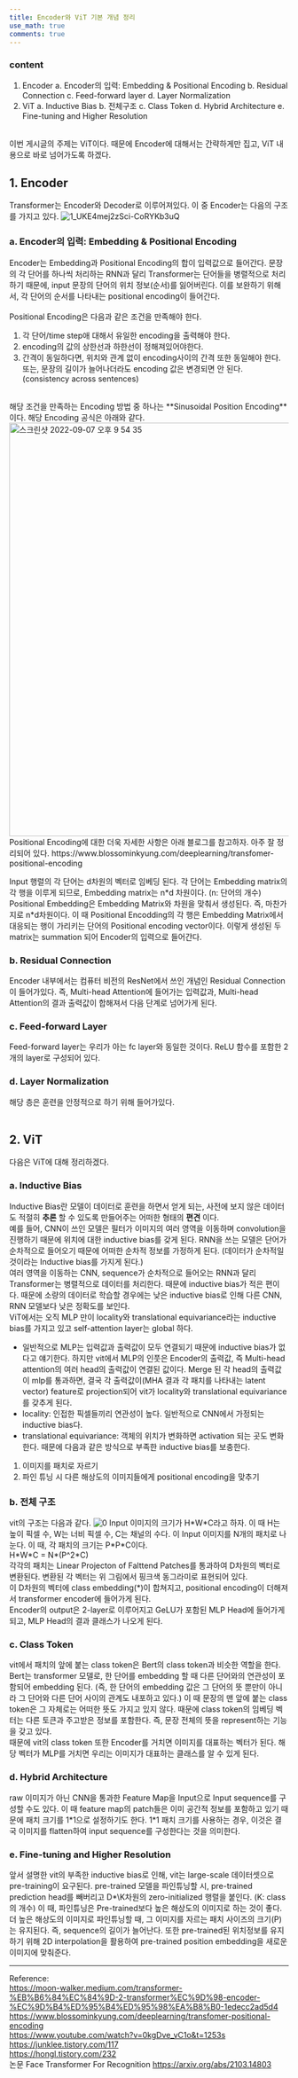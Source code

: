 ```yaml
---
title: Encoder와 ViT 기본 개념 정리
use_math: true
comments: true
---
```


### content
1. Encoder
  a. Encoder의 입력: Embedding & Positional Encoding
  b. Residual Connection
  c. Feed-forward layer
  d. Layer Normalization
2. ViT
  a. Inductive Bias
  b. 전체구조
  c. Class Token
  d. Hybrid Architecture
  e. Fine-tuning and Higher Resolution
<br>
이번 게시글의 주제는 ViT이다. 때문에 Encoder에 대해서는 간략하게만 집고, ViT 내용으로 바로 넘어가도록 하겠다.

## 1. Encoder
Transformer는 Encoder와 Decoder로 이루어져있다. 이 중 Encoder는 다음의 구조를 가지고 있다.
![1_UKE4mej2zSci-CoRYKb3uQ](https://user-images.githubusercontent.com/87808237/188880192-b01a45b6-6262-4b65-b937-01fd227f7928.png)

### a. Encoder의 입력: Embedding & Positional Encoding
Encoder는 Embedding과 Positional Encoding의 합이 입력값으로 들어간다. 문장의 각 단어를 하나씩 처리하는 RNN과 달리 Transformer는 단어들을 병렬적으로 처리하기 때문에, input 문장의 단어의 위치 정보(순서)를 잃어버린다. 이를 보완하기 위해서, 각 단어의 순서를 나타내는 positional encoding이 들어간다.   
<br>
Positional Encoding은 다음과 같은 조건을 만족해야 한다.
1. 각 단어/time step애 대해서 유일한 encoding을 출력해야 한다.
2. encoding의 값의 상한선과 하한선이 정해져있어야한다.
3. 간격이 동일하다면, 위치와 관계 없이 encoding사이의 간격 또한 동일해야 한다. 또는, 문장의 길이가 늘어나더라도 encoding 값은 변경되면 안 된다. (consistency across sentences)
<br>
해당 조건을 만족하는 Encoding 방법 중 하나는 **Sinusoidal Position Encoding** 이다. 해당 Encoding 공식은 아래와 같다.
<img width="746" alt="스크린샷 2022-09-07 오후 9 54 35" src="https://user-images.githubusercontent.com/87808237/188883411-06867098-07c5-4eb1-8909-9f436cf22d3d.png">
Positional Encoding에 대한 더욱 자세한 사항은 아래 블로그를 참고하자. 아주 잘 정리되어 있다.
https://www.blossominkyung.com/deeplearning/transfomer-positional-encoding

Input 행렬의 각 단어는 d차원의 벡터로 임베딩 된다. 각 단어는 Embedding matrix의 각 행을 이루게 되므로, Embedding matrix는 n\*d 차원이다. (n: 단어의 개수)   
Positional Embedding은 Embedding Matrix와 차원을 맞춰서 생성된다. 즉, 마찬가지로 n\*d차원이다. 이 때 Positional Encodding의 각 행은 Embedding Matrix에서 대응되는 행이 가리키는 단어의 Positional encoding vector이다. 이렇게 생성된 두 matrix는 summation 되어 Encoder의 입력으로 들어간다.

### b. Residual Connection
Encoder 내부에서는 컴퓨터 비전의 ResNet에서 쓰인 개념인 Residual Connection이 들어가있다. 즉, Multi-head Attention에 들어가는 입력값과, Multi-head Attention의 결과 출력값이 합해져서 다음 단계로 넘어가게 된다.

### c. Feed-forward Layer
Feed-forward layer는 우리가 아는 fc layer와 동일한 것이다. ReLU 함수를 포함한 2개의 layer로 구성되어 있다.

### d. Layer Normalization
해당 층은 훈련을 안정적으로 하기 위해 들어가있다.
<br>
<br>
## 2. ViT
다음은 ViT에 대해 정리하겠다. 

### a. Inductive Bias
Inductive Bias란 모델이 데이터로 훈련을 하면서 얻게 되는, 사전에 보지 않은 데이터도 적절히 **추론** 할 수 있도록 만들어주는 어떠한 형태의 **편견** 이다.   
예를 들어, CNN이 쓰인 모델은 필터가 이미지의 여러 영역을 이동하며 convolution을 진행하기 때문에 위치에 대한 inductive bias를 갖게 된다. RNN을 쓰는 모델은 단어가 순차적으로 들어오기 때문에 어떠한 순차적 정보를 가정하게 된다. (데이터가 순차적일 것이라는 Inductive bias를 가지게 된다.)   
여러 영역을 이동하는 CNN, sequence가 순차적으로 들어오는 RNN과 달리 Transformer는 병렬적으로 데이터를 처리한다. 때문에 inductive bias가 적은 편이다. 때문에 소량의 데이터로 학습할 경우에는 낮은 inductive bias로 인해 다른 CNN, RNN 모델보다 낮은 정확도를 보인다.    
ViT에서는 오직 MLP 만이 locality와 translational equivariance라는 inductive bias를 가지고 있고 self-attention layer는 global 하다.   
  * 일반적으로 MLP는 입력값과 출력값이 모두 연결되기 때문에 inductive bias가 없다고 얘기한다. 하지만 vit에서 MLP의 인풋은 Encoder의 출력값, 즉 Multi-head attention의 여러 head의 출력값이 연결된 값이다. Merge 된 각 head의 출력값이 mlp를 통과하면, 결국 각 출력값이(MHA 결과 각 패치를 나타내는 latent vector) feature로 projection되어 vit가 locality와 translational equivariance를 갖추게 된다. 
  * locality: 인접한 픽셀들끼리 연관성이 높다. 일반적으로 CNN에서 가정되는 inductive bias다.
  * translational equivariance: 객체의 위치가 변화하면 activation 되는 곳도 변화한다.
때문에 다음과 같은 방식으로 부족한 inductive bias를 보충한다.
1. 이미지를 패치로 자르기
2. 파인 튜닝 시 다른 해상도의 이미지들에게 positional encoding을 맞추기

### b. 전체 구조
vit의 구조는 다음과 같다.
![0](https://user-images.githubusercontent.com/87808237/188885307-8f0ced1d-0c13-4c94-bb9d-0ae61ddc3b09.png)
Input 이미지의 크기가 H\*W\*C라고 하자. 이 때 H는 높이 픽셀 수, W는 너비 픽셀 수, C는 채널의 수다. 이 Input 이미지를 N개의 패치로 나눈다. 이 때, 각 패치의 크기는 P\*P\*C이다.   
H\*W\*C = N\*(P^2\*C)   
각각의 패치는 Linear Projecton of Falttend Patches를 통과하여 D차원의 벡터로 변환된다. 변환된 각 벡터는 위 그림에서 핑크색 동그라미로 표현되어 있다.   
이 D차원의 벡터에 class embedding(\*)이 합쳐지고, positional encoding이 더해져서 transformer encoder에 들어가게 된다.   
Encoder의 output은 2-layer로 이루어지고 GeLU가 포함된 MLP Head에 들어가게 되고, MLP Head의 결과 클래스가 나오게 된다.

### c. Class Token
vit에서 패치의 앞에 붙는 class token은 Bert의 class token과 비슷한 역할을 한다.   
Bert는 transformer 모델로, 한 단어를 embedding 할 때 다른 단어와의 연관성이 포함되어 embedding 된다. (즉, 한 단어의 embedding 값은 그 단어의 뜻 뿐만이 아니라 그 단어와 다른 단어 사이의 관계도 내포하고 있다.) 이 때 문장의 맨 앞에 붙는 class token은 그 자체로는 어떠한 뜻도 가지고 있지 않다. 때문에 class token의 임베딩 벡터는 다른 토큰과 주고받은 정보를 포함한다. 즉, 문장 전체의 뜻을 represent하는 기능을 갖고 있다.   
때문에 vit의 class token 또한 Encoder를 거치면 이미지를 대표하는 벡터가 된다. 해당 벡터가 MLP를 거치면 우리는 이미지가 대표하는 클래스를 알 수 있게 된다.

### d. Hybrid Architecture
raw 이미지가 아닌 CNN을 통과한 Feature Map을 Input으로 Input sequence를 구성할 수도 있다. 이 때 feature map의 patch들은 이미 공간적 정보를 포함하고 있기 때문에 패치 크기를 1\*1으로 설정하기도 한다. 1\*1 패치 크기를 사용하는 경우, 이것은 결국 이미지를 flatten하여 input sequence를 구성한다는 것을 의미한다.

### e. Fine-tuning and Higher Resolution
앞서 설명한 vit의 부족한 inductive bias로 인해, vit는 large-scale 데이터셋으로 pre-training이 요구된다. pre-trained 모델을 파인튜닝할 시, pre-trained prediction head를 빼버리고 D*\K차원의 zero-initialized 행렬을 붙인다. (K: class의 개수) 이 때, 파인튜닝은 Pre-trained보다 높은 해상도의 이미지로 하는 것이 좋다. 더 높은 해상도의 이미지로 파인튜닝할 때, 그 이미지를 자르는 패치 사이즈의 크기(P)는 유지된다. 즉, sequence의 길이가 늘어난다. 또한 pre-trained된 위치정보를 유지하기 위해 2D interpolation을 활용하여 pre-trained position embedding을 새로운 이미지에 맞춰준다.


* * *
Reference:   
https://moon-walker.medium.com/transformer-%EB%B6%84%EC%84%9D-2-transformer%EC%9D%98-encoder-%EC%9D%B4%ED%95%B4%ED%95%98%EA%B8%B0-1edecc2ad5d4   
https://www.blossominkyung.com/deeplearning/transfomer-positional-encoding   
https://www.youtube.com/watch?v=0kgDve_vC1o&t=1253s    
https://junklee.tistory.com/117    
https://hongl.tistory.com/232    
논문 Face Transformer For Recognition https://arxiv.org/abs/2103.14803

